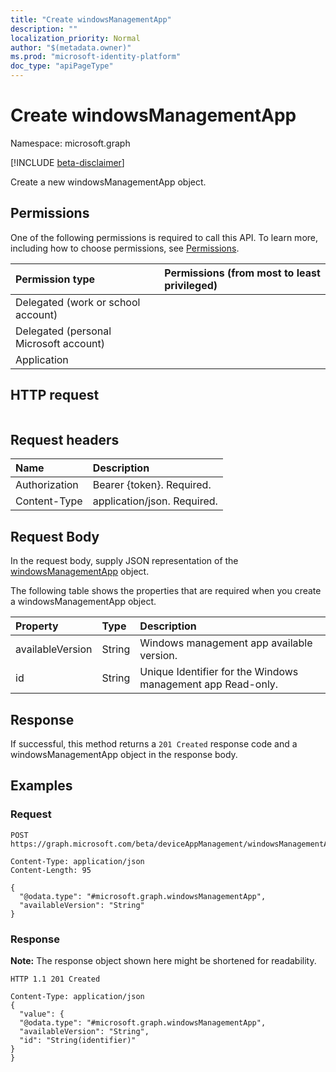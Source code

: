 ```yaml
---
title: "Create windowsManagementApp"
description: ""
localization_priority: Normal
author: "$(metadata.owner)"
ms.prod: "microsoft-identity-platform"
doc_type: "apiPageType"
---
```


# Create windowsManagementApp

Namespace: microsoft.graph

[!INCLUDE [beta-disclaimer](../../includes/beta-disclaimer.md)]

Create a new windowsManagementApp object.

## Permissions

One of the following permissions is required to call this API. To learn more, including how to choose permissions, see [Permissions](/graph/permissions-reference).

| Permission type                        | Permissions (from most to least privileged) |
| :------------------------------------- | :------------------------------------------ |
| Delegated (work or school account)     |                                             |
| Delegated (personal Microsoft account) |                                             |
| Application                            |                                             |

## HTTP request

<!-- {
  "blockType": "ignored"
}
-->

```http

```

## Request headers

| Name          | Description                 |
| :------------ | :-------------------------- |
| Authorization | Bearer {token}. Required.   |
| Content-Type  | application/json. Required. |

## Request Body

In the request body, supply JSON representation of the [windowsManagementApp](../resources/intune-windowsmanagementapp.md) object.

<!-- Actions and Functions -->

<!-- CRUD Methods -->

The following table shows the properties that are required when you create a windowsManagementApp object.

| Property         | Type   | Description                                                 |
| :--------------- | :----- | :---------------------------------------------------------- |
| availableVersion | String | Windows management app available version.                   |
| id               | String | Unique Identifier for the Windows management app Read-only. |

## Response

If successful, this method returns a `201 Created` response code and a windowsManagementApp object in the response body.

## Examples

### Request

<!-- {
  "blockType": "request",
  "name": "create_windowsmanagementapp"
}
-->

```http
POST https://graph.microsoft.com/beta/deviceAppManagement/windowsManagementApp

Content-Type: application/json
Content-Length: 95

{
  "@odata.type": "#microsoft.graph.windowsManagementApp",
  "availableVersion": "String"
}

```

### Response

**Note:** The response object shown here might be shortened for readability.

<!-- {
  "blockType": "response",
  "truncated": true,
  "@odata.type": "microsoft.management.services.api.windowsManagementApp"
}
-->

```http
HTTP 1.1 201 Created

Content-Type: application/json
{
  "value": {
  "@odata.type": "#microsoft.graph.windowsManagementApp",
  "availableVersion": "String",
  "id": "String(identifier)"
}
}

```